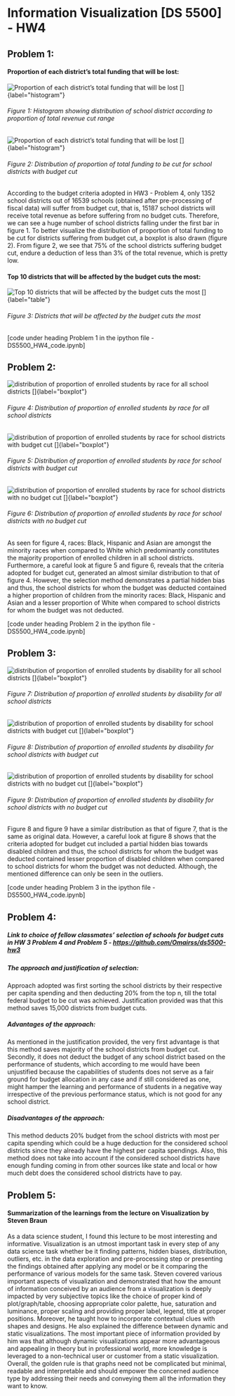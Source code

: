 # Information Visualization [DS 5500] - HW4

## Problem 1:

#### Proportion of each district’s total funding that will be lost:

![Proportion of each district’s total funding that will be lost []{label="histogram"}](solution_figures/prob1.png)
###### Figure 1: Histogram showing distribution of school district according to proportion of total revenue cut range

![Proportion of each district’s total funding that will be lost []{label="histogram"}](solution_figures/prob1_boxplot.png)
###### Figure 2: Distribution of proportion of total funding to be cut for school districts with budget cut

According to the budget criteria adopted in HW3 - Problem 4, only 1352 school districts out of 16539 schools (obtained after pre-processing of fiscal data) will suffer from budget cut, that is, 15187 school districts will receive total revenue as before suffering from no budget cuts. Therefore, we can see a huge number of school districts falling under the first bar in figure 1. To better visualize the distribution of proportion of total funding to be cut for districts suffering from budget cut, a boxplot is also drawn (figure 2). From figure 2, we see that 75% of the school districts suffering budget cut, endure a deduction of less than 3% of the total revenue, which is pretty low.

#### Top 10 districts that will be affected by the budget cuts the most:

![Top 10 districts that will be affected by the budget cuts the most []{label="table"}](solution_figures/prob1_table.png)
###### Figure 3: Districts that will be affected by the budget cuts the most

[code under heading Problem 1 in the ipython file - DS5500_HW4_code.ipynb]

## Problem 2:

![distribution of proportion of enrolled students by race for all school districts []{label="boxplot"}](solution_figures/prob2.png)
###### Figure 4: Distribution of proportion of enrolled students by race for all school districts

![distribution of proportion of enrolled students by race for school districts with budget cut []{label="boxplot"}](solution_figures/prob2_budget_cut.png)
###### Figure 5: Distribution of proportion of enrolled students by race for school districts with budget cut

![distribution of proportion of enrolled students by race for school districts with no budget cut []{label="boxplot"}](solution_figures/prob2_no_budget_cut.png)
###### Figure 6: Distribution of proportion of enrolled students by race for school districts with no budget cut

As seen for figure 4, races: Black, Hispanic and Asian are amongst the minority races when compared to White which predominantly constitutes the majority proportion of enrolled children in all school districts. Furthermore, a careful look at figure 5 and figure 6, reveals that the criteria adopted for budget cut, generated an almost similar distribution to that of figure 4. However, the selection method demonstrates a partial hidden bias and thus, the school districts for whom the budget was deducted contained a higher proportion of children from the minority races: Black, Hispanic and Asian and a lesser proportion of White when compared to school districts for whom the budget was not deducted.

[code under heading Problem 2 in the ipython file - DS5500_HW4_code.ipynb]

## Problem 3:

![distribution of proportion of enrolled students by disability for all school districts []{label="boxplot"}](solution_figures/prob3.png)
###### Figure 7: Distribution of proportion of enrolled students by disability for all school districts

![distribution of proportion of enrolled students by disability for school districts with budget cut []{label="boxplot"}](solution_figures/prob3_budget_cut.png)
###### Figure 8: Distribution of proportion of enrolled students by disability for school districts with budget cut

![distribution of proportion of enrolled students by disability for school districts with no budget cut []{label="boxplot"}](solution_figures/prob3_no_budget_cut.png)
###### Figure 9: Distribution of proportion of enrolled students by disability for school districts with no budget cut

Figure 8 and figure 9 have a similar distribution as that of figure 7, that is the same as original data. However, a careful look at figure 8 shows that the criteria adopted for budget cut included a partial hidden bias towards disabled children and thus, the school districts for whom the budget was deducted contained lesser proportion of disabled children when compared to school districts for whom the budget was not deducted. Although, the mentioned difference can only be seen in the outliers.

[code under heading Problem 3 in the ipython file - DS5500_HW4_code.ipynb]

## Problem 4:

##### Link to choice of fellow classmates’ selection of schools for budget cuts in HW 3 Problem 4 and Problem 5 - https://github.com/Omairss/ds5500-hw3

##### The approach and justification of selection: 
Approach adopted was first sorting the school districts by their respective per capita spending and then deducting 20% from the top n, till the total federal budget to be cut was achieved. Justification provided was that this method saves 15,000 districts from budget cuts.

##### Advantages of the approach: 
As mentioned in the justification provided, the very first advantage is that this method saves majority of the school districts from budget cut. Secondly, it does not deduct the budget of any school district based on the performance of students, which according to me would have been unjustified because the capabilities of students does not serve as a fair ground for budget allocation in any case and if still considered as one, might hamper the learning and performance of students in a negative way irrespective of the previous performance status, which is not good for any school district.

##### Disadvantages of the approach:
This method deducts 20% budget from the school districts with most per capita spending which could be a huge deduction for the considered school districts since they already have the highest per capita spendings. Also, this method does not take into account if the considered school districts have enough funding coming in from other sources like state and local or how much debt does the considered school districts have to pay. 

## Problem 5:

#### Summarization of the learnings from the lecture on Visualization by Steven Braun

As a data science student, I found this lecture to be most interesting and informative. Visualization is an utmost important task in every step of any data science task whether be it finding patterns, hidden biases, distribution, outliers, etc. in the data exploration and pre-processing step or presenting the findings obtained after applying any model or be it comparing the performance of various models for the same task. Steven covered various important aspects of visualization and demonstrated that how the amount of information conceived by an audience from a visualization is deeply impacted by very subjective topics like the choice of proper kind of plot/graph/table, choosing appropriate color palette, hue, saturation and luminance, proper scaling and providing proper label, legend, title at proper positions. Moreover, he taught how to incorporate contextual clues with shapes and designs. He also explained the difference between dynamic and static visualizations. The most important piece of information provided by him was that although dynamic visualizations appear more advantageous and appealing in theory but in professional world, more knowledge is leveraged to a non-technical user or customer from a static visualization. Overall, the golden rule is that graphs need not be complicated but minimal, readable and interpretable and should empower the concerned audience type by addressing their needs and conveying them all the information they want to know.
